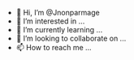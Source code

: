 - 👋 Hi, I’m @Jnonparmage
- 👀 I’m interested in ...
- 🌱 I’m currently learning ...
- 💞️ I’m looking to collaborate on ...
- 📫 How to reach me ...

<!---
Jnonparmage/Jnonparmage is a ✨ special ✨ repository because its `README.md` (this file) appears on your GitHub profile.
You can click the Preview link to take a look at your changes.
--->
